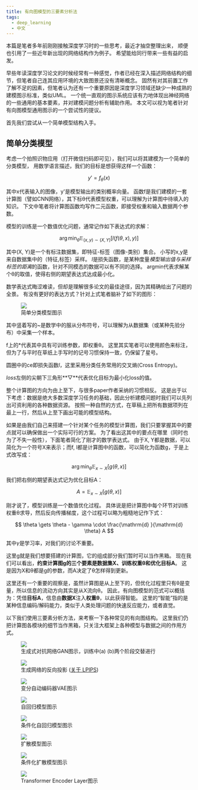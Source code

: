 ```yaml
---
title: 有向图模型的三要素分析法
tags:
  - deep_learning
  - 中文
---
```



本篇是笔者多年前刚刚接触深度学习时的一些思考，最近才抽空整理出来，
顺便也引用了一些近年新出现的网络结构作为例子。
希望能给同行带来一些有益的启发。


早些年读深度学习论文的时候经常有一种感觉，作者已经在深入描述网络结构的细节，但笔者自己连其应用环境的大致图景还没有清晰概念。
固然有对其前置工作了解不足的因素，但笔者认为还有一个重要原因是深度学习领域还缺少一种成熟的建模图示标准，类似UML。
一个统一直观的图示系统应该有力地体现出神经网络的一些通用的基本要素，并对建模问题分析有辅助作用。
本文可以视为笔者针对有向图模型通用图示的一个尝试性的提议。

首先我们尝试从一个简单模型结构入手。


## 简单分类模型

考虑一个拍照识物应用（打开微信扫码即可见），我们可以将其建模为一个简单的分类模型，
用数学语言描述，我们的目标是想获得这样一个函数：

$$
y'=f_\theta(x)
$$

其中x代表输入的图像，y'是模型输出的类别概率向量。
函数f是我们建模的一套计算图（譬如CNN网络），其下标&theta;代表模型权重，可以理解为计算图中待填入的知识。
下文中笔者将计算图函数均写作二元函数，即接受权重和输入数据两个参数。

模型的训练是一个数值优化问题，通常记作如下表达式的求解：

$$
\arg \min_\theta { \mathbb{E}_{(x,y)\sim (X,Y)} [l(f(\theta, x), y)] }
$$

其中(X, Y)是一个有标注数据集，即特征-标签（图像-类别）集合。
小写的x,y是来自数据集中的（特征,标签）采样。
$l$是损失函数，是某种度量*模型输出值与采样标签的距离*的函数，针对不同模态的数据可以有不同的选择。
argmin代表求解某个&theta;的取值，使得右侧的期望表达式达成最小化。

数学表达式晦涩难读，但却是理解很多论文的最佳途径，因为其精确给出了问题的全景。
有没有更好的表达方式？针对上式笔者脑补了如下的图形：

<figure>
	<picture>
		<img src="/images/diagram-simple-classification.drawio.svg" />
	</picture>
	<figcaption>
		简单分类模型图示
	</figcaption>
</figure>

其中竖着写的~是数学中的服从分布符号，可以理解为从数据集（或某种先验分布）中采集一个样本。

f上的*代表其中具有可训练参数，即权重&theta;。
这里其实笔者可以使用颜色来标注，但为了与平时在草纸上手写时的记号习惯保持一致，仍保留了星号。

圆圈中的ce即损失函数$l$，这里采用分类任务常用的交叉熵(Cross Entropy)。

*loss*左侧的尖朝下三角形**▽**代表优化目标为最小化loss的值。

整个计算图的方向为由上至下，与很多paper作者采纳的习惯相反。
这是出于以下考虑：数据是绝大多数深度学习任务的基础，因此分析建模问题时我们可以先列出可资利用的各种数据资源。
按照一种自然的方式，在草稿上把所有数据项列在最上一行，然后从上至下画出可能的模型结构。

如果是由我们自己来搭建一个针对某个任务的模型计算图，我们只要掌握其中的要点就可以确保做出一个实际可行的方案。
为了看出这其中的要点在哪里（同时也为了不失一般性），下面笔者简化了刚才的数学表达式。
由于X, Y都是数据，可以简化为一个符号X来表示；而f, l都是计算图中的函数，可以简化为函数g，于是上式改写成：


$$
\arg \min_\theta { \mathbb{E}_{x\sim X} [ g(\theta, x) ] }
$$

我们把右侧的期望表达式记为优化目标A：

$$
A = \mathbb{E}_{x\sim X} [ g(\theta, x) ]
$$

刚才说了，模型训练是一个数值优化过程。
具体说是把计算图中每个环节对训练权重&theta;求导，然后反向传播梯度，这个过程可以略为粗糙地记作下式：

$$
\theta \gets  \theta - \gamma  \cdot \frac{\mathrm{d} }{\mathrm{d} \theta} A
$$

其中$\gamma$是学习率，对我们的讨论不重要。

这里g就是我们想要搭建的计算图，它的组成部分我们暂时可以当作黑箱。
现在我们可以看出，**约束计算图g的三个要素是数据集X、训练权重&theta;和优化目标A**。
这是因为X和&theta;都是g的参数，而A决定了&theta;怎样得到更新。

这里还有一个重要的观察是，虽然计算图是从上至下的，但优化过程里只有&theta;是变量，所以信息的流动方向其实是从X流向&theta;。
因此，有向图模型的范式可以概括为：凭借**目标A**，信息由**数据X**注入**权重&theta;**，以此获得智能。
这里的“智能”指的是某种信息编码/解码能力，类似于人类处理问题的快速反应能力，或者直觉。

以下我们使用三要素分析方法，来考察一下各种常见的有向图结构。
这里我们仍把计算图各模块的细节当作黑箱，只关注大框架上各种模型与数据之间的作用方式。

<!-- more -->


<figure>
	<picture>
		<img src="/images/diagram-gan.drawio.svg" />
	</picture>
	<figcaption>
		生成式对抗网络GAN图示，训练中(a) (b)两个阶段交替进行
	</figcaption>
</figure>


<figure>
	<picture>
		<img src="/images/diagram-gen-projector.drawio.svg" />
	</picture>
	<figcaption>
		生成网络的反向投影 (<a href="https://richzhang.github.io/PerceptualSimilarity" target="_blank">关于 LPIPS</a>)
	</figcaption>
</figure>


<figure>
	<picture>
		<img src="/images/diagram-vae.drawio.svg" />
	</picture>
	<figcaption>
		变分自动编码器VAE图示
	</figcaption>
</figure>


<figure>
	<picture>
		<img src="/images/diagram-autoregression.drawio.svg" />
	</picture>
	<figcaption>
		自回归模型图示
	</figcaption>
</figure>


<figure>
	<picture>
		<img src="/images/diagram-autoregression-conditional.drawio.svg" />
	</picture>
	<figcaption>
		条件化自回归模型图示
	</figcaption>
</figure>


<figure>
	<picture>
		<img src="/images/diagram-diffusion.drawio.svg" />
	</picture>
	<figcaption>
		扩散模型图示
	</figcaption>
</figure>


<figure>
	<picture>
		<img src="/images/diagram-diffusion-conditional.drawio.svg" />
	</picture>
	<figcaption>
		条件化扩散模型图示
	</figcaption>
</figure>


<figure>
	<picture>
		<img src="/images/diagrom-transformer-layer.drawio.svg" />
	</picture>
	<figcaption>
		Transformer Encoder Layer图示
	</figcaption>
</figure>
